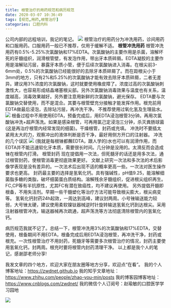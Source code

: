 ```yaml
---
title: 根管治疗的用药规范和病历规范
date: 2020-03-07 10:36:49
tags: [规范,用药,根管治疗]
categories: 口腔内科
---
```

公司内部的远程培训，我记的笔记。
![](https://zymblog-1258069789.cos.ap-chengdu.myqcloud.com/blog0190-rootmed/01.jpg)
根管治疗的用药分为冲洗用药，诊间用药和口服用药。口服用药一般已不推荐，仅用于缓解不适。
**根管冲洗用药**
根管冲洗用药有0.5%-5.25%次氯酸钠和17%EDTA。次氯酸钠的主要作用是杀菌，溶解坏死的牙髓组织，润滑根管壁，有发泡作用，带出牙本质碎屑。EDTA凝胶的主要作用是溶解玷污层，暴露牙本质小管，便于后续次氯酸钠进入消毒。在根尖前3-6mm处，0.5%的次氯酸钠已经能很好的去除牙本质碎屑了。而在距根尖小于3mm的地方，只有2%和5.25%的次氯酸钠才能有效去除牙本质碎屑，二者无差异。建议用3%浓度的次氯酸钠，这时就要使用橡皮障了。浓度过高的次氯酸钠刺激性大，也容易形成结晶堵塞根尖部。另外次氯酸钠消毒效果与温度也有关系，温度越高，消毒效果越好。另外要注意用新鲜的次氯酸钠，避光保存。
EDTA要与次氯酸钠交替使用，而不是混合。其要与根管壁充分接触才能发挥作用。根充前用EDTA做最后浸泡，去除玷污层，再冲洗干净。
不推荐使用过氧化氢及生理盐水。
![](https://zymblog-1258069789.cos.ap-chengdu.myqcloud.com/blog0190-rootmed/02.jpg)
根备过程中不用使用EDTA，预备完成后，用EDTA浸泡根管3分钟。再用次氯酸钠冲洗+超声荡洗。如果是感染根管，可再用氯己定浸泡三分钟，杀灭粪肠球菌(这是再治疗根管内经常发现的细菌)。干燥根管，封药或充填。
冲洗时不要插太紧用太大的力，观察冲出的液体判断是否干净，最好用侧方开口的注射器。
冲洗的几个误区
![](https://zymblog-1258069789.cos.ap-chengdu.myqcloud.com/blog0190-rootmed/03.jpg)
(我就是每根锉都蘸EDTA，跟人学的)水也可以有润滑作用，而EDTA并不能迅速软化牙本质，需要很长时间。几分钟是没用的。太滑反而会造成锉在根管内打滑。
根管封药
现在提倡用一次法，但死髓牙的话还是用多次法，通过根管封药，使根管消毒更彻底效果更好。
文献上研究一次法和多次法的术后影像学表现是没有差异的。一次法术后出现不适的概率更高一些。一次法对医生操作要求也更高。
封药最主要的选择是氢氧化钙。具有强碱性，pH值9.25，能溶解细菌脂多糖的类脂，破坏细菌蛋白质结构。溶解残余牙髓组织，促进根尖组织再生。FC,CP等有半抗原性，尤其FC有潜在致癌性，均不建议再使用。
另外提倡开髓即根备，不用失活剂。早期一些干髓塑化等治疗方法可能导致根尖膨大，根尖病变等。
氢氧化钙封药24h起效，一周达到高峰，建议封两周。小号锉输送能力较弱，大号锉太硬，建议使用柔软镍钛器械逆时针旋转输送氢氧化钙到达根尖。采用注射器根管冲洗，输送器械再次疏通，超声荡洗等方法彻底清除根管内的氢氧化钙。

病历规范我就不记了。总结一下，根管冲洗用3%的次氯酸钠和17%EDTA，交替使用，根备期间不用EDTA，根备完成后用EDTA浸泡根管，再冲洗干净，封药或根充。一次性根管治疗不用封药，死髓牙等需要多次根管治疗的情况，封药主要使用氢氧化钙，封两周。根充时要将根管内封药清理干净。
以上都是我个人的笔记，感谢邵老师分享!


我发文章的四个地方，欢迎大家在朋友圈等地方分享，欢迎点“在看”。
我的个人博客地址：https://zwdnet.github.io
我的知乎文章地址： https://www.zhihu.com/people/zhao-you-min/posts
我的博客园博客地址： https://www.cnblogs.com/zwdnet/
我的微信个人订阅号：赵瑜敏的口腔医学学习园地


![](https://zymblog-1258069789.cos.ap-chengdu.myqcloud.com/other/wx.jpg)


